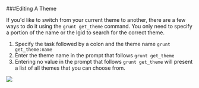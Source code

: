 ###Editing A Theme

If you'd like to switch from your current theme to another, there are a few ways to do it using the `grunt get_theme` command. You only need to specify a portion of the name or the lgid to search for the correct theme.

1. Specify the task followed by a colon and the theme name `grunt get_theme:name`  
1. Enter the theme name in the prompt that follows `grunt get_theme`
1. Entering no value in the prompt that follows `grunt get_theme` will present a list of all themes that you can choose from.

<img src="../img/cmd-get_theme.gif"/>

